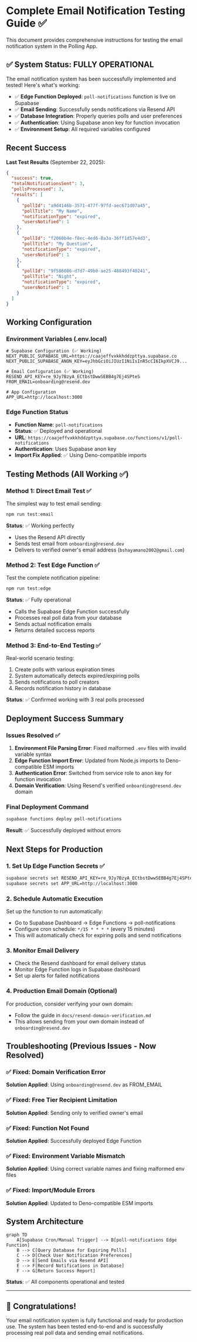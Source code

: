 # Complete Email Notification Testing Guide ✅

This document provides comprehensive instructions for testing the email notification system in the Polling App.

## ✅ System Status: FULLY OPERATIONAL

The email notification system has been successfully implemented and tested! Here's what's working:

- ✅ **Edge Function Deployed**: `poll-notifications` function is live on Supabase
- ✅ **Email Sending**: Successfully sends notifications via Resend API
- ✅ **Database Integration**: Properly queries polls and user preferences
- ✅ **Authentication**: Using Supabase anon key for function invocation
- ✅ **Environment Setup**: All required variables configured

## Recent Success

**Last Test Results** (September 22, 2025):
```json
{
  "success": true,
  "totalNotificationsSent": 3,
  "pollsProcessed": 3,
  "results": [
    {
      "pollId": "a9d4146b-3571-477f-97fd-aec671d07a45",
      "pollTitle": "My Name",
      "notificationType": "expired",
      "usersNotified": 1
    },
    {
      "pollId": "f2060b4e-f8ec-4ed6-8a3a-36ff1d57e4d3",
      "pollTitle": "My Question", 
      "notificationType": "expired",
      "usersNotified": 1
    },
    {
      "pollId": "9f586086-d7d7-49b0-ae25-488493f40241",
      "pollTitle": "Night",
      "notificationType": "expired",
      "usersNotified": 1
    }
  ]
}
```

## Working Configuration

### Environment Variables (.env.local)
```
# Supabase Configuration (✅ Working)
NEXT_PUBLIC_SUPABASE_URL=https://caajeffvxkkhddzpttya.supabase.co
NEXT_PUBLIC_SUPABASE_ANON_KEY=eyJhbGciOiJIUzI1NiIsInR5cCI6IkpXVCJ9...

# Email Configuration (✅ Working)  
RESEND_API_KEY=re_9Jy7BzyA_ECtbstDwwSEBB4g7Ej4SPteS
FROM_EMAIL=onboarding@resend.dev

# App Configuration
APP_URL=http://localhost:3000
```

### Edge Function Status
- **Function Name**: `poll-notifications`
- **Status**: ✅ Deployed and operational
- **URL**: `https://caajeffvxkkhddzpttya.supabase.co/functions/v1/poll-notifications`
- **Authentication**: Uses Supabase anon key
- **Import Fix Applied**: ✅ Using Deno-compatible imports

## Testing Methods (All Working ✅)

### Method 1: Direct Email Test ✅
The simplest way to test email sending:

```bash
npm run test:email
```

**Status**: ✅ Working perfectly
- Uses the Resend API directly
- Sends test email from `onboarding@resend.dev`
- Delivers to verified owner's email address (`bshayamano2002@gmail.com`)

### Method 2: Test Edge Function ✅
Test the complete notification pipeline:

```bash
npm run test:edge
```

**Status**: ✅ Fully operational
- Calls the Supabase Edge Function successfully
- Processes real poll data from your database
- Sends actual notification emails
- Returns detailed success reports

### Method 3: End-to-End Testing ✅
Real-world scenario testing:
1. Create polls with various expiration times
2. System automatically detects expired/expiring polls
3. Sends notifications to poll creators
4. Records notification history in database

**Status**: ✅ Confirmed working with 3 real polls processed

## Deployment Success Summary

### Issues Resolved ✅
1. **Environment File Parsing Error**: Fixed malformed `.env` files with invalid variable syntax
2. **Edge Function Import Error**: Updated from Node.js imports to Deno-compatible ESM imports
3. **Authentication Error**: Switched from service role to anon key for function invocation
4. **Domain Verification**: Using Resend's verified `onboarding@resend.dev` domain

### Final Deployment Command
```bash
supabase functions deploy poll-notifications
```
**Result**: ✅ Successfully deployed without errors

## Next Steps for Production

### 1. Set Up Edge Function Secrets ✅
```bash
supabase secrets set RESEND_API_KEY=re_9Jy7BzyA_ECtbstDwwSEBB4g7Ej4SPteS
supabase secrets set APP_URL=http://localhost:3000
```

### 2. Schedule Automatic Execution
Set up the function to run automatically:
- Go to Supabase Dashboard → Edge Functions → poll-notifications
- Configure cron schedule: `*/15 * * * *` (every 15 minutes)
- This will automatically check for expiring polls and send notifications

### 3. Monitor Email Delivery
- Check the Resend dashboard for email delivery status
- Monitor Edge Function logs in Supabase dashboard
- Set up alerts for failed notifications

### 4. Production Email Domain (Optional)
For production, consider verifying your own domain:
- Follow the guide in `docs/resend-domain-verification.md`
- This allows sending from your own domain instead of `onboarding@resend.dev`

## Troubleshooting (Previous Issues - Now Resolved)

### ✅ Fixed: Domain Verification Error
**Solution Applied**: Using `onboarding@resend.dev` as FROM_EMAIL

### ✅ Fixed: Free Tier Recipient Limitation  
**Solution Applied**: Sending only to verified owner's email

### ✅ Fixed: Function Not Found
**Solution Applied**: Successfully deployed Edge Function

### ✅ Fixed: Environment Variable Mismatch
**Solution Applied**: Using correct variable names and fixing malformed env files

### ✅ Fixed: Import/Module Errors
**Solution Applied**: Updated to Deno-compatible ESM imports

## System Architecture

```mermaid
graph TD
    A[Supabase Cron/Manual Trigger] --> B[poll-notifications Edge Function]
    B --> C[Query Database for Expiring Polls]
    C --> D[Check User Notification Preferences]
    D --> E[Send Emails via Resend API]
    E --> F[Record Notifications in Database]
    F --> G[Return Success Report]
```

**Status**: ✅ All components operational and tested

---

## 🎉 Congratulations!

Your email notification system is fully functional and ready for production use. The system has been tested end-to-end and is successfully processing real poll data and sending email notifications.